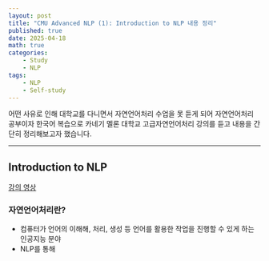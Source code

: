 ```yaml
---
layout: post
title: "CMU Advanced NLP (1): Introduction to NLP 내용 정리"
published: true
date: 2025-04-18
math: true
categories: 
    - Study
    - NLP
tags: 
    - NLP
    - Self-study
---
```


어떤 사유로 인해 대학교를 다니면서 자연언어처리 수업을 못 듣게 되어 자연언어처리 공부이자 한국어 복습으로 카네기 멜론 대학교 고급자연언어처리 강의를 듣고 내용을 간단히 정리해보고자 했습니다. 

--------

## Introduction to NLP
[강의 영상](https://www.youtube.com/watch?v=MgggZi5lL2c)

### 자연언어처리란?
* 컴퓨터가 언어의 이해해, 처리, 생성 등 언어를 활용한 작업을 진행할 수 있게 하는 인공지능 분야
* NLP를 통해 